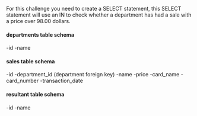 For this challenge you need to create a SELECT statement, this SELECT statement will use an IN to check whether a department has had a sale with a price over 98.00 dollars.

#### departments table schema

-id
-name

#### sales table schema

-id
-department_id (department foreign key)
-name
-price
-card_name
-card_number
-transaction_date

#### resultant table schema

-id
-name
